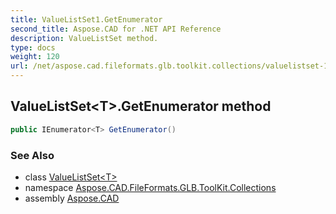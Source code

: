 ```yaml
---
title: ValueListSet1.GetEnumerator
second_title: Aspose.CAD for .NET API Reference
description: ValueListSet method. 
type: docs
weight: 120
url: /net/aspose.cad.fileformats.glb.toolkit.collections/valuelistset-1/getenumerator/
---
```

## ValueListSet&lt;T&gt;.GetEnumerator method

```csharp
public IEnumerator<T> GetEnumerator()
```

### See Also

* class [ValueListSet&lt;T&gt;](../)
* namespace [Aspose.CAD.FileFormats.GLB.ToolKit.Collections](../../../aspose.cad.fileformats.glb.toolkit.collections/)
* assembly [Aspose.CAD](../../../)


